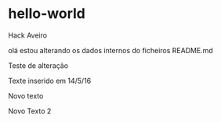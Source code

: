 
# hello-world
Hack Aveiro

olá estou alterando os dados internos do ficheiros README.md

Teste de alteração

Texte inserido em 14/5/16

Novo texto

Novo Texto 2


